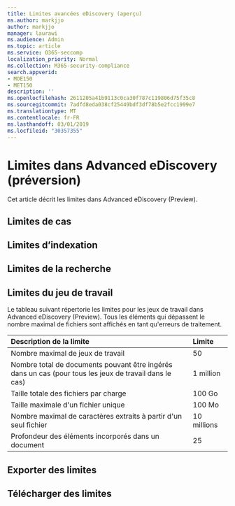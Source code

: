 ```yaml
---
title: Limites avancées eDiscovery (aperçu)
ms.author: markjjo
author: markjjo
manager: laurawi
ms.audience: Admin
ms.topic: article
ms.service: O365-seccomp
localization_priority: Normal
ms.collection: M365-security-compliance
search.appverid:
- MOE150
- MET150
description: ''
ms.openlocfilehash: 2611205a41b9113c0ca30f787c119806d75f35c8
ms.sourcegitcommit: 7adfd8eda038cf25449bdf3df78b5e2fcc1999e7
ms.translationtype: MT
ms.contentlocale: fr-FR
ms.lasthandoff: 03/01/2019
ms.locfileid: "30357355"
---
```

# <a name="limits-in-advanced-ediscovery-preview"></a>Limites dans Advanced eDiscovery (préversion)

Cet article décrit les limites dans Advanced eDiscovery (Preview).

## <a name="case-limits"></a>Limites de cas

## <a name="indexing-limits"></a>Limites d’indexation

## <a name="search-limits"></a>Limites de la recherche

## <a name="working-set-limits"></a>Limites du jeu de travail

Le tableau suivant répertorie les limites pour les jeux de travail dans Advanced eDiscovery (Preview).  Tous les éléments qui dépassent le nombre maximal de fichiers sont affichés en tant qu'erreurs de traitement.
    
  |**Description de la limite**|**Limite**|
  |:-----|:-----|
  |Nombre maximal de jeux de travail  <br/> |50  <br/> |
  |Nombre total de documents pouvant être ingérés dans un cas (pour tous les jeux de travail dans le cas)  <br/> |1 million  <br/> |
  |Taille totale des fichiers par charge  <br/> |100 Go  <br/> |
  |Taille maximale d'un fichier unique   <br/> |100 Mo  <br/> |
  |Nombre maximal de caractères extraits à partir d'un seul fichier  <br/> |10 millions  <br/> |
  |Profondeur des éléments incorporés dans un document  <br/> |25  <br/> |
  

## <a name="export-limits"></a>Exporter des limites

## <a name="download-limits"></a>Télécharger des limites


